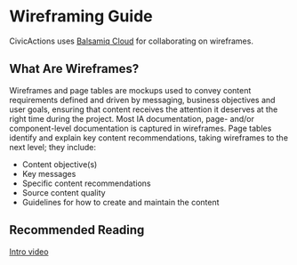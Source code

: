# Wireframing Guide

CivicActions uses [Balsamiq Cloud](https://balsamiq.cloud) for collaborating on wireframes.

## What Are Wireframes?

Wireframes and page tables are mockups used to convey content requirements defined and driven by messaging, business objectives and user goals, ensuring that content receives the attention it deserves at the right time during the project. Most IA documentation, page- and/or component-level documentation is captured in wireframes. Page tables identify and explain key content recommendations, taking wireframes to the next level; they include:

*   Content objective(s)
*   Key messages
*   Specific content recommendations
*   Source content quality
*   Guidelines for how to create and maintain the content

## Recommended Reading

[Intro video](https://www.youtube.com/watch?v=VPzsMdqZKFE)

